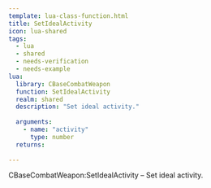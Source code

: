 ```yaml
---
template: lua-class-function.html
title: SetIdealActivity
icon: lua-shared
tags:
  - lua
  - shared
  - needs-verification
  - needs-example
lua:
  library: CBaseCombatWeapon
  function: SetIdealActivity
  realm: shared
  description: "Set ideal activity."
  
  arguments:
    - name: "activity"
      type: number
  returns:
    
---
```


<div class="lua__search__keywords">
CBaseCombatWeapon:SetIdealActivity &#x2013; Set ideal activity.
</div>
